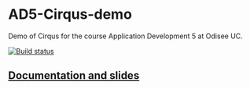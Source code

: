 # AD5-Cirqus-demo

Demo  of Cirqus for the course Application Development 5 at Odisee UC.

[![Build status](https://ci.appveyor.com/api/projects/status/h8jgulon33cuwu09/branch/master?svg=true)](https://ci.appveyor.com/project/SamuelDebruyn/ad5-cirqus-demo/branch/master)

## [Documentation and slides](http://sa.muel.be/portfolio/cirqus-demo/)
